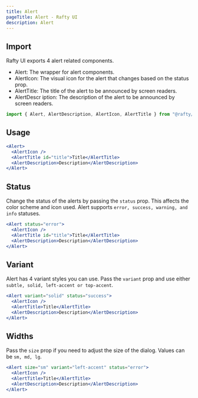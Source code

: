 ```yaml
---
title: Alert
pageTitle: Alert - Rafty UI
description: Alert
---
```


## Import

Rafty UI exports 4 alert related components.

- Alert: The wrapper for alert components.
- AlertIcon: The visual icon for the alert that changes based on the status prop.
- AlertTitle: The title of the alert to be announced by screen readers.
- AlertDescr iption: The description of the alert to be announced by screen readers.

```jsx
import { Alert, AlertDescription, AlertIcon, AlertTitle } from "@rafty/ui";
```

## Usage

```jsx
<Alert>
  <AlertIcon />
  <AlertTitle id="title">Title</AlertTitle>
  <AlertDescription>Description</AlertDescription>
</Alert>
```

## Status

Change the status of the alerts by passing the `status` prop. This affects the color scheme and icon used. Alert supports `error, success, warning, and info` statuses.

```jsx
<Alert status="error">
  <AlertIcon />
  <AlertTitle id="title">Title</AlertTitle>
  <AlertDescription>Description</AlertDescription>
</Alert>
```

## Variant

Alert has 4 variant styles you can use. Pass the `variant` prop and use either `subtle, solid, left-accent or top-accent`.

```jsx
<Alert variant="solid" status="success">
  <AlertIcon />
  <AlertTitle>Title</AlertTitle>
  <AlertDescription>Description</AlertDescription>
</Alert>
```

## Widths

Pass the `size` prop if you need to adjust the size of the dialog. Values can be `sm, md, lg`.

```jsx
<Alert size="sm" variant="left-accent" status="error">
  <AlertIcon />
  <AlertTitle>Title</AlertTitle>
  <AlertDescription>Description</AlertDescription>
</Alert>
```
